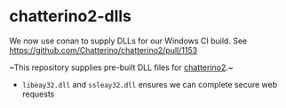 # chatterino2-dlls

We now use conan to supply DLLs for our Windows CI build. See https://github.com/Chatterino/chatterino2/pull/1153

~This repository supplies pre-built DLL files for [chatterino2](https://github.com/fourtf/chatterino2).~
 
 - `libeay32.dll` and `ssleay32.dll` ensures we can complete secure web requests
